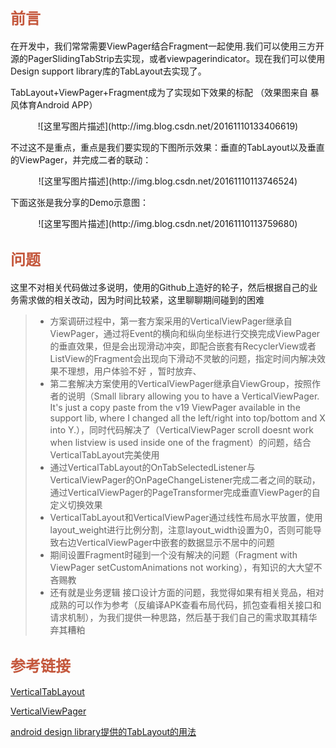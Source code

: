 ## <font color=#C4573C size=5 face="黑体">前言</font>
在开发中，我们常常需要ViewPager结合Fragment一起使用.我们可以使用三方开源的PagerSlidingTabStrip去实现，或者viewpagerindicator。现在我们可以使用Design support library库的TabLayout去实现了。

TabLayout+ViewPager+Fragment成为了实现如下效果的标配
（效果图来自 暴风体育Android APP）
<center>
![这里写图片描述](http://img.blog.csdn.net/20161110133406619)
</center>

不过这不是重点，重点是我们要实现的下图所示效果：垂直的TabLayout以及垂直的ViewPager，并完成二者的联动：
<center>
![这里写图片描述](http://img.blog.csdn.net/20161110113746524)
</center>

下面这张是我分享的Demo示意图：
<center>
![这里写图片描述](http://img.blog.csdn.net/20161110113759680)
</center>

## <font color=#C4573C size=5 face="黑体">问题</font>
这里不对相关代码做过多说明，使用的Github上造好的轮子，然后根据自己的业务需求做的相关改动，因为时间比较紧，这里聊聊期间碰到的困难
>* 方案调研过程中，第一套方案采用的VerticalViewPager继承自ViewPager，通过将Event的横向和纵向坐标进行交换完成ViewPager的垂直效果，但是会出现滑动冲突，即配合嵌套有RecyclerView或者ListView的Fragment会出现向下滑动不灵敏的问题，指定时间内解决效果不理想，用户体验不好 ，暂时放弃、
>*  第二套解决方案使用的VerticalViewPager继承自ViewGroup，按照作者的说明（Small library allowing you to have a VerticalViewPager. It's just a copy paste from the v19 ViewPager available in the support lib, where I changed all the left/right into top/bottom and X into Y.），同时代码解决了（VerticalViewPager scroll doesnt work when listview is used inside one of the fragment）的问题，结合VerticalTabLayout完美使用
>*  通过VerticalTabLayout的OnTabSelectedListener与VerticalViewPager的OnPageChangeListener完成二者之间的联动，通过VerticalViewPager的PageTransformer完成垂直ViewPager的自定义切换效果
>* VerticalTabLayout和VerticalViewPager通过线性布局水平放置，使用layout_weight进行比例分割，注意layout_width设置为0，否则可能导致右边VerticalViewPager中嵌套的数据显示不居中的问题
>* 期间设置Fragment时碰到一个没有解决的问题（Fragment with ViewPager setCustomAnimations not working），有知识的大大望不吝赐教
>* 还有就是业务逻辑 接口设计方面的问题，我觉得如果有相关竞品，相对成熟的可以作为参考（反编译APK查看布局代码，抓包查看相关接口和请求机制），为我们提供一种思路，然后基于我们自己的需求取其精华弃其糟粕

## <font color=#C4573C size=5 face="黑体">参考链接</font>
[VerticalTabLayout](https://github.com/qstumn/VerticalTabLayout)

[VerticalViewPager](https://github.com/castorflex/VerticalViewPager)

[android design library提供的TabLayout的用法](http://www.jcodecraeer.com/a/anzhuokaifa/androidkaifa/2015/0731/3247.html)